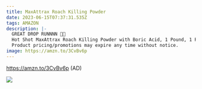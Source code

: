 ```yaml
---
title: MaxAttrax Roach Killing Powder
date: 2023-06-15T07:37:31.535Z
tags: AMAZON
description: |-
  GREAT DROP RUNNNN 🏃🏃
  Hot Shot MaxAttrax Roach Killing Powder with Boric Acid, 1 Pound, 1 Pack 
  Product pricing/promotions may expire any time without notice.
image: https://amzn.to/3CvBv6p
---
```

https://amzn.to/3CvBv6p (AD)<!--StartFragment-->

![](https://m.media-amazon.com/images/I/613dUyPJRmL._AC_SL1500_.jpg)

<!--EndFragment-->